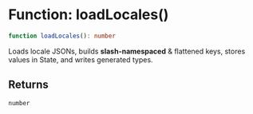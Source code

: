 # Function: loadLocales()

```ts
function loadLocales(): number
```

Loads locale JSONs, builds **slash-namespaced** & flattened keys, stores values in State, and writes generated types.

## Returns

`number`
